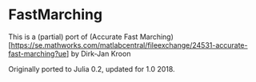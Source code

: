 # FastMarching

This is a (partial) port of  (Accurate Fast Marching)[https://se.mathworks.com/matlabcentral/fileexchange/24531-accurate-fast-marching?ue] by Dirk-Jan Kroon

Originally ported to Julia 0.2, updated for 1.0 2018.
